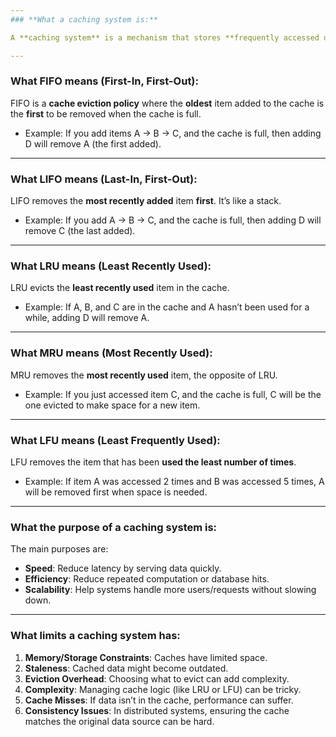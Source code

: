```yaml
---
### **What a caching system is:**

A **caching system** is a mechanism that stores **frequently accessed data** in a **fast, temporary storage** (cache), so future requests for that data can be served more quickly. Instead of reprocessing or re-fetching data every time, a cache provides quick access, improving performance and reducing load on the main system.

---
```


### **What FIFO means (First-In, First-Out):**

FIFO is a **cache eviction policy** where the **oldest** item added to the cache is the **first** to be removed when the cache is full.

* Example: If you add items A → B → C, and the cache is full, then adding D will remove A (the first added).

---

### **What LIFO means (Last-In, First-Out):**

LIFO removes the **most recently added** item **first**. It’s like a stack.

* Example: If you add A → B → C, and the cache is full, then adding D will remove C (the last added).

---

### **What LRU means (Least Recently Used):**

LRU evicts the **least recently used** item in the cache.

* Example: If A, B, and C are in the cache and A hasn’t been used for a while, adding D will remove A.

---

### **What MRU means (Most Recently Used):**

MRU removes the **most recently used** item, the opposite of LRU.

* Example: If you just accessed item C, and the cache is full, C will be the one evicted to make space for a new item.

---

### **What LFU means (Least Frequently Used):**

LFU removes the item that has been **used the least number of times**.

* Example: If item A was accessed 2 times and B was accessed 5 times, A will be removed first when space is needed.

---

### **What the purpose of a caching system is:**

The main purposes are:

* **Speed**: Reduce latency by serving data quickly.
* **Efficiency**: Reduce repeated computation or database hits.
* **Scalability**: Help systems handle more users/requests without slowing down.

---

### **What limits a caching system has:**

1. **Memory/Storage Constraints**: Caches have limited space.
2. **Staleness**: Cached data might become outdated.
3. **Eviction Overhead**: Choosing what to evict can add complexity.
4. **Complexity**: Managing cache logic (like LRU or LFU) can be tricky.
5. **Cache Misses**: If data isn’t in the cache, performance can suffer.
6. **Consistency Issues**: In distributed systems, ensuring the cache matches the original data source can be hard.
